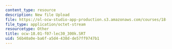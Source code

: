 ```yaml
---
content_type: resource
description: New file Upload
file: https://ol-ocw-studio-app-production.s3.amazonaws.com/courses/18-01sc-single-variable-calculus-fall-2010/56b40a0eba6fa5d4438dde57ff9747b1_ocw-18.01-f07-lec30_300k.SRT
file_type: application/octet-stream
resourcetype: Other
title: ocw-18.01-f07-lec30_300k.SRT
uid: 56b40a0e-ba6f-a5d4-438d-de57ff9747b1
---
```

